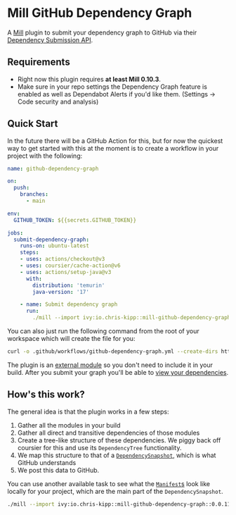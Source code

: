 # Mill GitHub Dependency Graph

A [Mill](https://com-lihaoyi.github.io/mill/mill/Intro_to_Mill.html) plugin to
submit your dependency graph to GitHub via their [Dependency Submission
API](https://github.blog/2022-06-17-creating-comprehensive-dependency-graph-build-time-detection/).

## Requirements

- Right now this plugin requires **at least Mill 0.10.3**.
- Make sure in your repo settings the Dependency Graph feature is enabled as
    well as Dependabot Alerts if you'd like them. (Settings -> Code security and
    analysis) 

## Quick Start

In the future there will be a GitHub Action for this, but for now the quickest
way to get started with this at the moment is to create a workflow in your
project with the following:

```yml
name: github-dependency-graph

on:
  push:
    branches:
      - main

env:
  GITHUB_TOKEN: ${{secrets.GITHUB_TOKEN}}

jobs:
  submit-dependency-graph:
    runs-on: ubuntu-latest
    steps:
    - uses: actions/checkout@v3
    - uses: coursier/cache-action@v6
    - uses: actions/setup-java@v3
      with:
        distribution: 'temurin'
        java-version: '17'

    - name: Submit dependency graph
      run: 
        ./mill --import ivy:io.chris-kipp::mill-github-dependency-graph::0.0.11 io.kipp.mill.github.dependency.graph.Graph/submit
```

You can also just run the following command from the root of your workspace
which will create the file for you:

```sh
curl -o .github/workflows/github-dependency-graph.yml --create-dirs https://raw.githubusercontent.com/ckipp01/mill-github-dependency-graph/main/.github/workflows/github-dependency-graph.yml
```
The plugin is an [external
module](https://com-lihaoyi.github.io/mill/mill/Modules.html#_external_modules)
so you don't need to include it in your build. After you submit your graph
you'll be able to [view your
dependencies](https://docs.github.com/en/code-security/supply-chain-security/understanding-your-software-supply-chain/exploring-the-dependencies-of-a-repository#viewing-the-dependency-graph).

## How's this work?

The general idea is that the plugin works in a few steps:

1. Gather all the modules in your build
2. Gather all direct and transitive dependencies of those modules
3. Create a tree-like structure of these dependencies. We piggy back off
   coursier for this and use its `DependencyTree` functionality.
4. We map this structure to that of a [`DependencySnapshot`](https://github.com/ckipp01/mill-github-dependency-graph/blob/main/domain/src/io/kipp/github/dependency/graph/domain/DependencySnapshot.scala), which is what GitHub understands
5. We post this data to GitHub.

You can use another available task to see what the
[`Manifest`s](https://github.com/ckipp01/mill-github-dependency-graph/blob/main/domain/src/io/kipp/github/dependency/graph/domain/Manifest.scala)
look like locally for your project, which are the main part of the
`DependencySnapshot`.


```sh
./mill --import ivy:io.chris-kipp::mill-github-dependency-graph::0.0.11 io.kipp.mill.github.dependency.graph.Graph/generate
```
